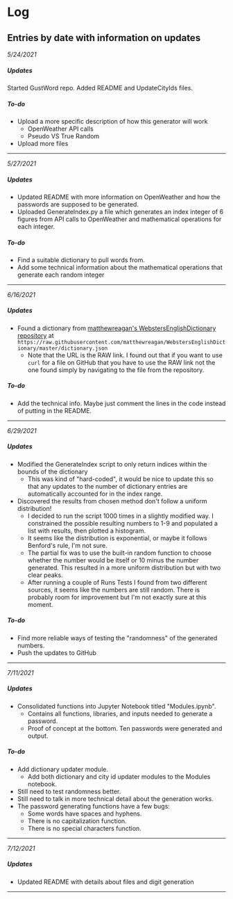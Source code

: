 # Log

## Entries by date with information on updates

*5/24/2021*  
##### Updates
Started GustWord repo. Added README and UpdateCityIds files.

##### To-do
* Upload a more specific description of how this generator will work
  * OpenWeather API calls
  * Pseudo VS True Random
* Upload more files
---

*5/27/2021*
##### Updates
* Updated README with more information on OpenWeather and how the passwords are supposed to be generated.
* Uploaded GenerateIndex.py a file which generates an index integer of 6 figures from API calls to OpenWeather and mathematical operations for each integer.

##### To-do
* Find a suitable dictionary to pull words from.
* Add some technical information about the mathematical operations that generate each random integer
---

*6/16/2021*
##### Updates
* Found a dictionary from [matthewreagan's WebstersEnglishDictionary repository](https://github.com/matthewreagan/WebstersEnglishDictionary) at `https://raw.githubusercontent.com/matthewreagan/WebstersEnglishDictionary/master/dictionary.json`
  * Note that the URL is the RAW link. I found out that if you want to use `curl` for a file on GitHub that you have to use the RAW link not the one found simply by navigating to the file from the repository.

##### To-do
* Add the technical info. Maybe just comment the lines in the code instead of putting in the README.
---

*6/29/2021*
##### Updates
* Modified the GenerateIndex script to only return indices within the bounds of the dictionary
  * This was kind of "hard-coded", it would be nice to update this so that any updates to the number of dictionary entries are automatically accounted for in the index range.
* Discovered the results from chosen method don't follow a uniform distribution!
  * I decided to run the script 1000 times in a slightly modified way. I constrained the possible resulting numbers to 1-9 and populated a list with results, then plotted a histogram.
  * It seems like the distribution is exponential, or maybe it follows Benford's rule, I'm not sure.
  * The partial fix was to use the built-in random function to choose whether the number would be itself or 10 minus the number generated. This resulted in a more uniform distribution but with two clear peaks.
  * After running a couple of Runs Tests I found from two different sources, it seems like the numbers are still random. There is probably room for improvement but I'm not exactly sure at this moment.

##### To-do
* Find more reliable ways of testing the "randomness" of the generated numbers.
* Push the updates to GitHub
---

*7/11/2021*
##### Updates
* Consolidated functions into Jupyter Notebook titled "Modules.ipynb".
  * Contains all functions, libraries, and inputs needed to generate a password.
  * Proof of concept at the bottom. Ten passwords were generated and output.

##### To-do
* Add dictionary updater module.
  * Add both dictionary and city id updater modules to the Modules notebook.
* Still need to test randomness better.
* Still need to talk in more technical detail about the generation works.
* The password generating functions have a few bugs:
  * Some words have spaces and hyphens.
  * There is no capitalization function.
  * There is no special characters function.
---

*7/12/2021*
##### Updates
* Updated README with details about files and digit generation
---
